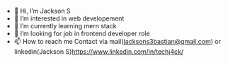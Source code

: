 - 👋 Hi, I’m Jackson S
- 👀 I’m interested in web developement
- 🌱 I’m currently learning mern stack
- 💞️ I’m looking for job in frontend developer role
- 📫 How to reach me Contact via mail(jacksons3bastian@gmail.com) or linkedin(Jackson S)https://www.linkedin.com/in/techj4ck/

<!---
t3chj4ck/t3chj4ck is a ✨ special ✨ repository because its `README.md` (this file) appears on your GitHub profile.
You can click the Preview link to take a look at your changes.
--->
